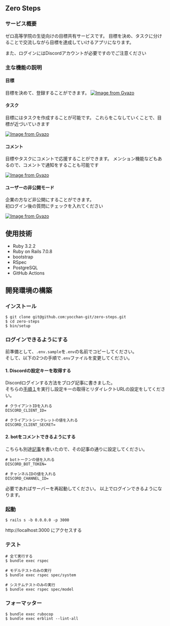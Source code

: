 ## Zero Steps
### サービス概要
ゼロ高等学院の生徒向けの目標共有サービスです。
目標を決め、タスクに分けることで交流しながら目標を達成していけるアプリになります。

また、ログインにはDiscordアカウントが必要ですのでご注意ください

### 主な機能の説明
#### 目標
目標を決めて、登録することができます。
[![Image from Gyazo](https://i.gyazo.com/d6fcaefc723d3d42dd775d6a012e9fbf.png)](https://gyazo.com/d6fcaefc723d3d42dd775d6a012e9fbf)

#### タスク
目標にはタスクを作成することが可能です。
これらをこなしていくことで、目標が近づいていきます

[![Image from Gyazo](https://i.gyazo.com/0038488399fd559632362c892af8d4c1.png)](https://gyazo.com/0038488399fd559632362c892af8d4c1)

#### コメント
目標やタスクにコメントで応援することができます。
メンション機能などもあるので、コメントで通知をすることも可能です

[![Image from Gyazo](https://i.gyazo.com/bc38b8005ba483c24d75e18b7f13a7a2.png)](https://gyazo.com/bc38b8005ba483c24d75e18b7f13a7a2)

#### ユーザーの非公開モード
企業の方など非公開にすることができます。  
初ログイン後の質問にチェックを入れてください

[![Image from Gyazo](https://i.gyazo.com/b214e3ed021ed9c464144e71437bb44e.png)](https://gyazo.com/b214e3ed021ed9c464144e71437bb44e)

## 使用技術
- Ruby 3.2.2
- Ruby on Rails 7.0.8
- bootstrap
- RSpec
- PostgreSQL
- GitHub Actions

## 開発環境の構築
### インストール
```
$ git clone git@github.com:yocchan-git/zero-steps.git
$ cd zero-steps
$ bin/setup
```

### ログインできるようにする
前準備として、`.env.sample`を`.env`の名前でコピーしてください。  
そして、以下の2つの手順で`.env`ファイルを変更してください。

#### 1. Discordの設定キーを取得する
Discordログインする方法をブログ記事に書きました。  
そちらの[手順１](https://qiita.com/yocchan_qiita/items/8527aa1455141c71cc23#1-discord%E3%81%AE%E9%96%8B%E7%99%BA%E8%80%85%E7%94%A8%E7%94%BB%E9%9D%A2%E3%81%A7%E8%A8%AD%E5%AE%9A%E3%82%AD%E3%83%BC%E3%82%92%E5%8F%96%E5%BE%97%E3%81%99%E3%82%8B)を実行し設定キーの取得とリダイレクトURLの設定をしてください。

```.env
# クライアントIDを入れる
DISCORD_CLIENT_ID=

# クライアントシークレットの値を入れる
DISCORD_CLIENT_SECRET=
```

#### 2. botをコメントできるようにする
こちらも別途[記事](https://qiita.com/yocchan_qiita/items/2a586e9b1a41d89579f7)を書いたので、その記事の通りに設定してください。

```.env
# botトークンの値を入れる
DISCORD_BOT_TOKEN=

# チャンネルIDの値を入れる
DISCORD_CHANNEL_ID=
```

必要であればサーバーを再起動してください。
以上でログインできるようになります。

### 起動
```
$ rails s -b 0.0.0.0 -p 3000
```

http://localhost:3000 にアクセスする
### テスト
```
# 全て実行する
$ bundle exec rspec

# モデルテストのみの実行
$ bundle exec rspec spec/system

# システムテストのみの実行
$ bundle exec rspec spec/model
```
### フォーマッター
```
$ bundle exec rubocop
$ bundle exec erblint --lint-all
```
